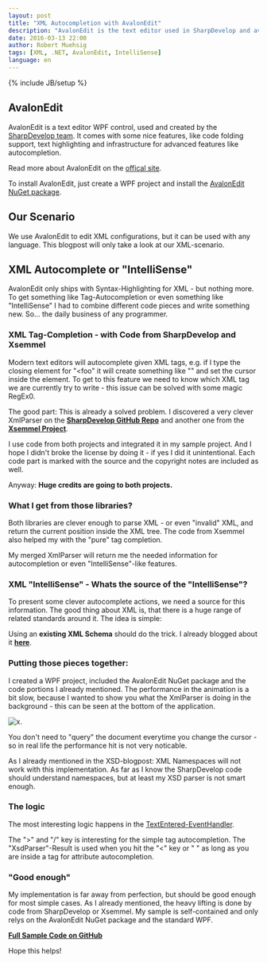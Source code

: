 ```yaml
---
layout: post
title: "XML Autocompletion with AvalonEdit"
description: "AvalonEdit is the text editor used in SharpDevelop and available as a handy WPF control. My goal was to build a 'IntelliSense'-like autocomplete feature for editing XML files with AvalonEdit."
date: 2016-03-13 22:00
author: Robert Muehsig
tags: [XML, .NET, AvalonEdit, IntelliSense]
language: en
---
```

{% include JB/setup %}

## AvalonEdit

AvalonEdit is a text editor WPF control, used and created by the [SharpDevelop team](http://www.icsharpcode.net/OpenSource/SD/Default.aspx). It comes with some nice features, like code folding support, text highlighting and infrastructure for advanced features like autocompletion.

Read more about AvalonEdit on the [offical site](http://avalonedit.net/). 

To install AvalonEdit, just create a WPF project and install the [AvalonEdit NuGet package](https://www.nuget.org/packages/AvalonEdit/).

## Our Scenario

We use AvalonEdit to edit XML configurations, but it can be used with any language. This blogpost will only take a look at our XML-scenario.

## XML Autocomplete or "IntelliSense"

AvalonEdit only ships with Syntax-Highlighting for XML - but nothing more. To get something like Tag-Autocompletion or even something like "IntelliSense" I had to combine different code pieces and write something new. So... the daily business of any programmer.

### XML Tag-Completion - with Code from SharpDevelop and Xsemmel

Modern text editors will autocomplete given XML tags, e.g. if I type the closing element for "<foo" it will create something like "<foo></foo>" and set the cursor inside the element.
To get to this feature we need to know which XML tag we are currently try to write - this issue can be solved with some magic RegEx0.

The good part: This is already a solved problem. I discovered a very clever XmlParser on the __[SharpDevelop GitHub Repo](https://github.com/icsharpcode/SharpDevelop/tree/master/src/AddIns/DisplayBindings/XmlEditor)__ and another one from the __[Xsemmel Project](https://xsemmel.codeplex.com/)__.

I use code from both projects and integrated it in my sample project. And I hope I didn't broke the license by doing it - if yes I did it unintentional. Each code part is marked with the source and the copyright notes are included as well. 

Anyway: __Huge credits are going to both projects.__

### What I get from those libraries?

Both libraries are clever enough to parse XML - or even "invalid" XML, and return the current position inside the XML tree. The code from Xsemmel also helped my with the "pure" tag completion. 

My merged XmlParser will return me the needed information for autocompletion or even "IntelliSense"-like features.

### XML "IntelliSense" - Whats the source of the "IntelliSense"?

To present some clever autocomplete actions, we need a source for this information. The good thing about XML is, that there is a huge range of related standards around it. The idea is simple:

Using an __existing XML Schema__ should do the trick. I already blogged about it __[here](http://blog.codeinside.eu/2016/03/06/parsing-xml-schemas-in-dotnet/)__.

### Putting those pieces together:

I created a WPF project, included the AvalonEdit NuGet package and the code portions I already mentioned. The performance in the animation is a bit slow, because I wanted to show you what the XmlParser is doing in the background - this can be seen at the bottom of the application.

![x]({{BASE_PATH}}/assets/md-images/2016-03-13/xmleditor.gif "AvalonEdit with XML Autocompletion").

You don't need to "query" the document everytime you change the cursor - so in real life the performance hit is not very noticable.

As I already mentioned in the XSD-blogpost: XML Namespaces will not work with this implementation. As far as I know the SharpDevelop code should understand namespaces, but at least my XSD parser is not smart enough.

### The logic

The most interesting logic happens in the [TextEntered-EventHandler](https://github.com/Code-Inside/Samples/blob/master/2016/XmlIntelliSense/XmlIntelliSense.App/MainWindow.xaml.cs#L40).

The ">" and "/" key is interesting for the simple tag autocompletion. The "XsdParser"-Result is used when you hit the "<" key or " " as long as you are inside a tag for attribute autocompletion.

### "Good enough"

My implementation is far away from perfection, but should be good enough for most simple cases. As I already mentioned, the heavy lifting is done by code from SharpDevelop or Xsemmel. My sample is self-contained and only relys on the AvalonEdit NuGet package and the standard WPF.

__[Full Sample Code on GitHub](https://github.com/Code-Inside/Samples/tree/master/2016/XmlIntelliSense)__
	
Hope this helps!
